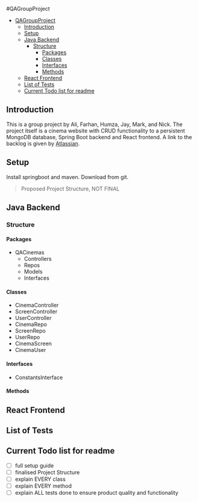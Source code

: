 #QAGroupProject

- [QAGroupProject](#qagroupproject)
  * [Introduction](#introduction)
  * [Setup](#setup)
  * [Java Backend](#java-backend)
    + [Structure](#structure)
      - [Packages](#packages)
      - [Classes](#classes)
      - [Interfaces](#interfaces)
      - [Methods](#methods)
  * [React Frontend](#react-frontend)
  * [List of Tests](#list-of-tests)
  * [Current Todo list for readme](#current-todo-list-for-readme)

## Introduction
This is a group project by Ali, Farhan, Humza, Jay, Mark, and Nick. The project itself is a cinema website with CRUD functionality to a persistent MongoDB database, Spring Boot backend and React frontend. A link to the backlog is given by [Atlassian](https://qacacademypurple.atlassian.net/secure/RapidBoard.jspa?rapidView=29&projectKey=CL2&view=planning.nodetail&selectedIssue=CL2-5).
## Setup
Install springboot and maven. Download from git. 
> Proposed Project Structure, NOT FINAL
## Java Backend
### Structure
#### Packages
* QACinemas
  * Controllers
  * Repos
  * Models
  * Interfaces
#### Classes
* CinemaController
* ScreenController
* UserController
* CinemaRepo
* ScreenRepo
* UserRepo
* CinemaScreen
* CinemaUser
#### Interfaces
* ConstantsInterface
#### Methods
## React Frontend
## List of Tests
## Current Todo list for readme
- [ ] full setup guide
- [ ] finalised Project Structure
- [ ] explain EVERY class
- [ ] explain EVERY method
- [ ] explain ALL tests done to ensure product quality and functionality
